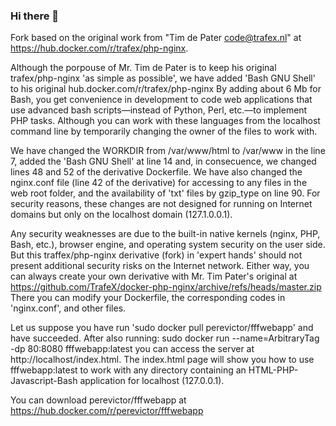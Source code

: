### Hi there 👋

Fork based on the original work from "Tim de Pater <code@trafex.nl>" at https://hub.docker.com/r/trafex/php-nginx.

Although the porpouse of Mr. Tim de Pater is to keep his original trafex/php-nginx 'as simple as possible', we have added 'Bash GNU Shell' to his 
original hub.docker.com/r/trafex/php-nginx By adding about 6 Mb for Bash, you get convenience in development to code web applications that use advanced 
bash scripts—instead of Python, Perl, etc.—to implement PHP tasks. Although you can work with these languages ​​from the localhost command line 
by temporarily changing the owner of the files to work with.

We have changed the WORKDIR from /var/www/html to /var/www in the line 7, added the 'Bash GNU Shell' at line 14 and, in consecuence, we changed lines 48 
and 52 of the derivative Dockerfile. We have also changed the nginx.conf file (line 42 of the derivative) for accessing to any files in the web root folder, 
and the availability of 'txt' files by gzip_type on line 90. For security reasons, these changes are not designed for running on Internet domains but only 
on the localhost domain (127.1.0.0.1).

Any security weaknesses are due to the built-in native kernels (nginx, PHP, Bash, etc.), browser engine, and operating system security on the user side. But 
this traffex/php-nginx derivative (fork) in 'expert hands' should not present additional security risks on the Internet network. Either way, you can always 
create your own derivative with Mr. Tim Pater's original at https://github.com/TrafeX/docker-php-nginx/archive/refs/heads/master.zip There you can modify 
your Dockerfile, the corresponding codes in 'nginx.conf', and other files.

Let us suppose you have run 'sudo docker pull perevictor/fffwebapp' and have succeeded. After also running: 
sudo docker run --name=ArbitraryTag -dp 80:8080 fffwebapp:latest you can access the server at http://localhost/index.html. 
The index.html page will show you how to use fffwebapp:latest to work with any directory containing an HTML-PHP-Javascript-Bash application for 
localhost (127.0.0.1).

You can download perevictor/fffwebapp at https://hub.docker.com/r/perevictor/fffwebapp

